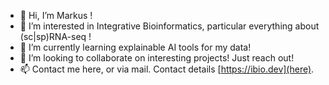 - 👋 Hi, I’m Markus !
- 👀 I’m interested in Integrative Bioinformatics, particular everything about (sc|sp)RNA-seq !
- 🌱 I’m currently learning explainable AI tools for my data!
- 💞️ I’m looking to collaborate on interesting projects! Just reach out!
- 📫 Contact me here, or via mail. Contact details [https://ibio.dev](here).

<!---
mjoppich/mjoppich is a ✨ special ✨ repository because its `README.md` (this file) appears on your GitHub profile.
You can click the Preview link to take a look at your changes.
--->
